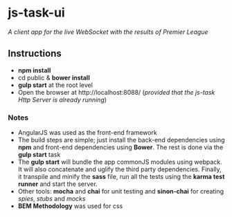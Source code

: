 # js-task-ui
_A client app for the live WebSocket with the results of Premier League_

## Instructions

* **npm install**
* cd public & **bower install** 
* **gulp start** at the root level
* Open the browser at http://localhost:8088/ (_provided that the js-task Http Server  is already running_)

### Notes

* AngularJS was used as the front-end framework
* The build steps are simple; just install the back-end dependencies using **npm** and front-end dependencies using **Bower**. The rest is done via the **gulp start** task
* The **gulp start** will bundle the app commonJS modules using webpack. It will also concatenate and uglify the third party dependencies. Finally, it transpile and minify the **sass** file, run all the tests using the **karma test runner** and start the server.
* Other tools: **mocha** and **chai** for unit testing and **sinon-chai** for creating _spies_, _stubs_ and _mocks_
* **BEM Methodology** was used for css